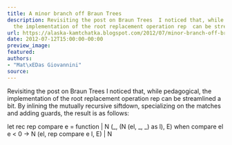 ```yaml
---
title: A minor branch off Braun Trees
description: Revisiting the post on Braun Trees  I noticed that, while pedagogical,
  the implementation of the root replacement operation rep  can be stre...
url: https://alaska-kamtchatka.blogspot.com/2012/07/minor-branch-off-braun-trees.html
date: 2012-07-12T15:00:00-00:00
preview_image:
featured:
authors:
- "Mat\xEDas Giovannini"
source:
---
```


Revisiting the post on Braun Trees I noticed that, while pedagogical, the implementation of the root replacement operation rep can be streamlined a bit. By inlining the mutually recursive siftdown, specializing on the matches and adding guards, the result is as follows:


let rec rep compare e = function
| N (_, (N (el, _, _) as l), E)
  when compare el e  &lt; 0 -&gt;
  N (el, rep compare e l, E)
| N 

